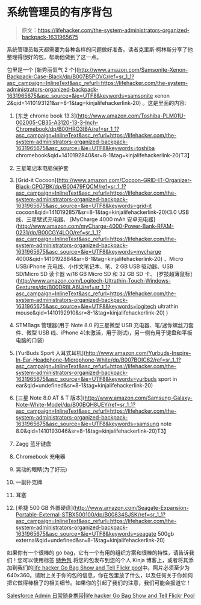 # 系统管理员的有序背包

> 原文：<https://lifehacker.com/the-system-administrators-organized-backpack-1631965675>

系统管理员每天都需要为各种各样的问题做好准备。读者克里斯·柯林斯分享了他整理得很好的包，帮助他做到了这一点。



包里是一个 [新秀丽氙气 2 个](http://www.amazon.com/Samsonite-Xenon-Backpack-Case-Black/dp/B007B5POVC/ref=sr_1_1?asc_campaign=InlineText&asc_refurl=https://lifehacker.com/the-system-administrators-organized-backpack-1631965675&asc_source=&ie=UTF8&keywords=samsonite xenon 2&qid=1410193121&sr=8-1&tag=kinjalifehackerlink-20) 。这是里面的内容:

1.  [东芝 chrome book 13.3](http://www.amazon.com/Toshiba-PLM01U-002005-CB35-A3120-13-3-Inch-Chromebook/dp/B00HRO3IBA/ref=sr_1_1?asc_campaign=InlineText&asc_refurl=https://lifehacker.com/the-system-administrators-organized-backpack-1631965675&asc_source=&ie=UTF8&keywords=toshiba chromebook&qid=1410192840&sr=8-1&tag=kinjalifehackerlink-20)T3】
2.  三星笔记本电脑保护套
3.  [Grid-it Cocoon](http://www.amazon.com/Cocoon-GRID-IT-Organizer-Black-CPG7BK/dp/B00479FQCM/ref=sr_1_1?asc_campaign=InlineText&asc_refurl=https://lifehacker.com/the-system-administrators-organized-backpack-1631965675&asc_source=&ie=UTF8&keywords=grid-it cocoon&qid=1410192857&sr=8-1&tag=kinjalifehackerlink-20)(3.0 USB 线、三星壁式充电器、 [MyCharge 4000 mAh 安卓充电器](http://www.amazon.com/myCharge-4000-Power-Bank-RFAM-0231/dp/B00CGY4LOO/ref=sr_1_1?asc_campaign=InlineText&asc_refurl=https://lifehacker.com/the-system-administrators-organized-backpack-1631965675&asc_source=&ie=UTF8&keywords=mycharge 4000&qid=1410192884&sr=8-1&tag=kinjalifehackerlink-20) 、Micro USB/iPhone 充电线、小作文笔记本、笔、2 GB USB 驱动器、USB SD/Micro SD 读卡器 w/16 GB Micro SD 和 32 GB SD 卡、 [罗技超薄鼠标](http://www.amazon.com/Logitech-Ultrathin-Touch-Windows-Gestures/dp/B00DR8LA6U/ref=sr_1_1?asc_campaign=InlineText&asc_refurl=https://lifehacker.com/the-system-administrators-organized-backpack-1631965675&asc_source=&ie=UTF8&keywords=logitech ultrathin mouse&qid=1410192910&sr=8-1&tag=kinjalifehackerlink-20) )

4.  STMBags 管理器(用于 Note 8.0 的三星微型 USB 充电器、笔/迷你螺丝刀套件、微型 USB 线、iPhone 4(未激活，用于测试)，另一侧有用于键盘和平板电脑的口袋)
5.  [YurBuds Sport 入耳式耳机](http://www.amazon.com/Yurbuds-Inspire-In-Ear-Headphone-Microphone-White/dp/B007BOIC62/ref=sr_1_1?asc_campaign=InlineText&asc_refurl=https://lifehacker.com/the-system-administrators-organized-backpack-1631965675&asc_source=&ie=UTF8&keywords=yurbuds sport in ear&qid=undefined&sr=8-1&tag=kinjalifehackerlink-20)

7.  [三星 Note 8.0 AT & T 版本](http://www.amazon.com/Samsung-Galaxy-Note-White-Model/dp/B00BQH8UEY/ref=sr_1_1?asc_campaign=InlineText&asc_refurl=https://lifehacker.com/the-system-administrators-organized-backpack-1631965675&asc_source=&ie=UTF8&keywords=samsung note 8.0&qid=1410193046&sr=8-1&tag=kinjalifehackerlink-20)T3】
8.  Zagg 蓝牙键盘
9.  Chromebook 充电器
10.  晃动的眼睛(为了好玩)
11.  一副扑克牌
12.  耳塞
13.  [希捷 500 GB 外置硬盘](http://www.amazon.com/Seagate-Expansion-Portable-External-STBX500100/dp/B00834SJSK/ref=sr_1_1?asc_campaign=InlineText&asc_refurl=https://lifehacker.com/the-system-administrators-organized-backpack-1631965675&asc_source=&ie=UTF8&keywords=seagate 500gb external&qid=undefined&sr=8-1&tag=kinjalifehackerlink-20)

如果你有一个很棒的 go bag，它有一个有用的组织方案和很棒的特性，请告诉我们！您可以使用标签 [特色包](http://kinja.com/tag/featured-bag) 将您的包发布到您的个人 Kinja 博客上，或者将其添加到我们的[life hacker Go Bag Show and Tell Flickr pool](http://www.flickr.com/groups/2301352@N21)中。照片必须至少为 640x360。请附上关于你的包的信息，你在包里放了什么，以及任何关于你如何把它做得棒极了的相关细节。如果你的引起了我们的注意，我们可能会报道它！

[Salesforce Admin 日常随身携带](https://www.flickr.com/photos/127487772@N05/14957418997/in/pool-2301352@N21)|[life hacker Go Bag Show and Tell Flickr Pool](http://www.flickr.com/groups/2301352@N21)